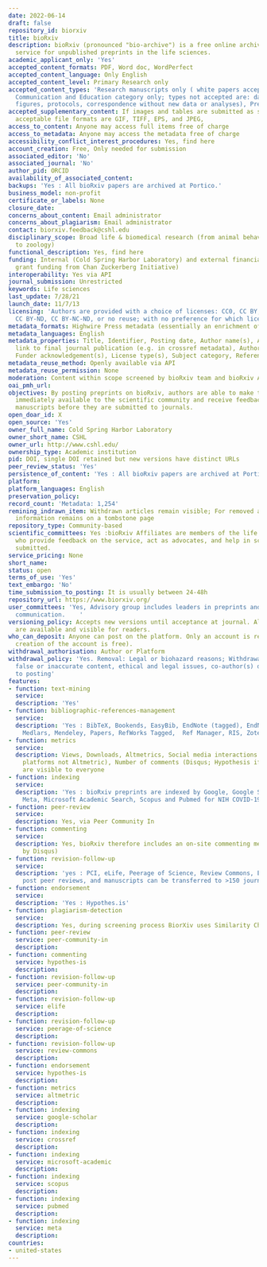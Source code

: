 ```yaml
---
date: 2022-06-14
draft: false
repository_id: biorxiv
title: bioRxiv
description: bioRxiv (pronounced "bio-archive") is a free online archive and distribution
  service for unpublished preprints in the life sciences.
academic_applicant_only: 'Yes'
accepted_content_formats: PDF, Word doc, WordPerfect
accepted_content_language: Only English
accepted_content_level: Primary Research only
accepted_content_types: 'Research manuscripts only ( white papers accepted in Scientific
  Communication and Education category only; types not accepted are: datasets, theses,
  figures, protocols, correspondence without new data or analyses), Preprints'
accepted_supplementary_content: If images and tables are submitted as separate files,
  acceptable file formats are GIF, TIFF, EPS, and JPEG,
access_to_content: Anyone may access full items free of charge
access_to_metadata: Anyone may access the metadata free of charge
accessibility_conflict_interest_procedures: Yes, find here
account_creation: Free, Only needed for submission
associated_editor: 'No'
associated_journal: 'No'
author_pid: ORCID
availability_of_associated_content:
backups: 'Yes : All bioRxiv papers are archived at Portico.'
business_model: non-profit
certificate_or_labels: None
closure_date:
concerns_about_content: Email administrator
concerns_about_plagiarism: Email administrator
contact: biorxiv.feedback@cshl.edu
disciplinary_scope: Broad life & biomedical research (from animal behaviour and cognition
  to zoology)
functional_description: Yes, find here
funding: Internal (Cold Spring Harbor Laboratory) and external financial support (multiyear
  grant funding from Chan Zuckerberg Initiative)
interoperability: Yes via API
journal_submission: Unrestricted
keywords: Life sciences
last_update: 7/28/21
launch_date: 11/7/13
licensing: 'Authors are provided with a choice of licenses: CC0, CC BY, CC BY-NC,
  CC BY-ND, CC BY-NC-ND, or no reuse; with no preference for which license chosen'
metadata_formats: Highwire Press metadata (essentially an enrichment of Dublin Core)
metadata_languages: English
metadata_properties: Title, Identifier, Posting date, Author name(s), Abstract, Relational
  link to final journal publication (e.g. in crossref metadata), Author affiliation(s),
  Funder acknowledgement(s), License type(s), Subject category, References, COI
metadata_reuse_method: Openly available via API
metadata_reuse_permission: None
moderation: Content within scope screened by bioRxiv team and bioRxiv Affiliates
oai_pmh_url:
objectives: By posting preprints on bioRxiv, authors are able to make their findings
  immediately available to the scientific community and receive feedback on draft
  manuscripts before they are submitted to journals.
open_doar_id: X
open_source: 'Yes'
owner_full_name: Cold Spring Harbor Laboratory
owner_short_name: CSHL
owner_url: http://www.cshl.edu/
ownership_type: Academic institution
pid: DOI, single DOI retained but new versions have distinct URLs
peer_review_status: 'Yes'
persistence_of_content: 'Yes : All bioRxiv papers are archived at Portico.'
platform:
platform_languages: English
preservation_policy:
record_count: 'Metadata: 1,254'
remining_indrawn_item: Withdrawn articles remain visible; For removed articles, basic
  information remains on a tombstone page
repository_type: Community-based
scientific_committees: Yes :bioRxiv Affiliates are members of the life sciences community
  who provide feedback on the service, act as advocates, and help in screening material
  submitted.
service_pricing: None
short_name:
status: open
terms_of_use: 'Yes'
text_embargo: 'No'
time_submission_to_posting: It is usually between 24-48h
repository_url: https://www.biorxiv.org/
user_committees: 'Yes, Advisory group includes leaders in preprints and scholarly
  communication.    '
versioning_policy: Accepts new versions until acceptance at journal. All versions
  are available and visible for readers.
who_can_deposit: Anyone can post on the platform. Only an account is required ( The
  creation of the account is free).
withdrawal_authorisation: Author or Platform
withdrawal_policy: 'Yes. Removal: Legal or biohazard reasons; Withdrawal: Plagiarism,
  false or inaccurate content, ethical and legal issues, co-author(s) did not consent
  to posting'
features:
- function: text-mining
  service:
  description: 'Yes'
- function: bibliographic-references-management
  service:
  description: 'Yes : BibTeX, Bookends, EasyBib, EndNote (tagged), EndNote 8 (xml),
    Medlars, Mendeley, Papers, RefWorks Tagged,  Ref Manager, RIS, Zotero'
- function: metrics
  service:
  description: Views, Downloads, Altmetrics, Social media interactions (from individual
    platforms not Altmetric), Number of comments (Disqus; Hypothesis if loaded). Those
    are visible to everyone
- function: indexing
  service:
  description: 'Yes : bioRxiv preprints are indexed by Google, Google Scholar, Crossref,
    Meta, Microsoft Academic Search, Scopus and Pubmed for NIH COVID-19 funded research'
- function: peer-review
  service:
  description: Yes, via Peer Community In
- function: commenting
  service:
  description: Yes, bioRxiv therefore includes an on-site commenting mechanism (powered
    by Disqus)
- function: revision-follow-up
  service:
  description: 'yes : PCI, eLife, Peerage of Science, Review Commons, EMBO Press journals
    post peer reviews, and manuscripts can be transferred to >150 journals'
- function: endorsement
  service:
  description: 'Yes : Hypothes.is'
- function: plagiarism-detection
  service:
  description: Yes, during screening process BiorXiv uses Similarity Check software
- function: peer-review
  service: peer-community-in
  description:
- function: commenting
  service: hypothes-is
  description:
- function: revision-follow-up
  service: peer-community-in
  description:
- function: revision-follow-up
  service: elife
  description:
- function: revision-follow-up
  service: peerage-of-science
  description:
- function: revision-follow-up
  service: review-commons
  description:
- function: endorsement
  service: hypothes-is
  description:
- function: metrics
  service: altmetric
  description:
- function: indexing
  service: google-scholar
  description:
- function: indexing
  service: crossref
  description:
- function: indexing
  service: microsoft-academic
  description:
- function: indexing
  service: scopus
  description:
- function: indexing
  service: pubmed
  description:
- function: indexing
  service: meta
  description:
countries:
- united-states
---
```



